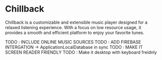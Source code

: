 # Chillback
 Chillback is a customizable and extensible music player designed for a relaxed listening experience. With a focus on low resource usage, it provides a smooth and efficient platform to enjoy your favorite tunes.


TODO : INCLUDE ONLINE MUSIC SOURCES
TODO : ADD FIREBASE INTERGATION -> ApplicationLocalDatabase in sync
TODO : MAKE IT SCREEN READER FRIENDLY
TODO : Make it desktop with keyboard freidnly